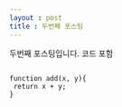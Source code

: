 ```yaml
---
layout : post
title : 두번째 포스팅
---
```


두번째 포스팅입니다.
코드 포함

<pre>
<code>
function add(x, y){
 return x + y;
}
</code>
</pre>
